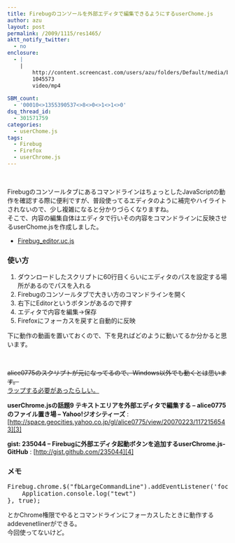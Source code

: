 ```yaml
---
title: Firebugのコンソールを外部エディタで編集できるようにするuserChome.js
author: azu
layout: post
permalink: /2009/1115/res1465/
aktt_notify_twitter:
  - no
enclosure:
  - |
    |
        http://content.screencast.com/users/azu/folders/Default/media/b46b972e-c708-4561-abb1-a46e3a50a400/firebug_editor.mp4
        1045573
        video/mp4
        
SBM_count:
  - '00010<>1355390537<>8<>0<>1<>1<>0'
dsq_thread_id:
  - 301571759
categories:
  - userChome.js
tags:
  - Firebug
  - Firefox
  - userChrome.js
---
```

<br class="spacer_" />

FirebugのコンソールタブにあるコマンドラインはちょっとしたJavaScriptの動作を確認する際に便利ですが、普段使ってるエディタのように補完やハイライトされないので、少し複雑になると分かりづらくなりますね。  
そこで、内容の編集自体はエディタで行いその内容をコマンドラインに反映させるuserChome.jsを作成しました。

*   [<span>Firebug_editor.uc.js</span>][1]

### 使い方

1.  ダウンロードしたスクリプトに60行目くらいにエディタのパスを設定する場所があるのでパスを入れる
2.  Firebugのコンソールタブで大きい方のコマンドラインを開く
3.  右下にEditorというボタンがあるので押す
4.  エディタで内容を編集→保存
5.  Firefoxにフォーカスを戻すと自動的に反映

下に動作の動画を置いておくので、下を見ればどのように動いてるか分かると思います。



<br class="spacer_" />

<span style="text-decoration: line-through;">alice0775のスクリプトが元になってるので、Windows以外でも動くとは思います。<br /> </span>[ラップする必要があったらしい。][2]

**userChrome.jsの話題9 テキストエリアを外部エディタで編集する &#8211; alice0775のファイル置き場 &#8211; Yahoo!ジオシティーズ**
:   [http://space.geocities.yahoo.co.jp/gl/alice0775/view/20070223/1172156543][3]

**gist: 235044 &#8211; Firebugに外部エディタ起動ボタンを追加するuserChrome.js- GitHub**
:   [http://gist.github.com/235044][4]

### メモ

<pre class="brush:javascript;">Firebug.chrome.$("fbLargeCommandLine").addEventListener('focus', function(){
	Application.console.log("tewt")
}, true);
</pre>

とかChrome権限でやるとコマンドラインにフォーカスしたときに動作するaddevenetlinerができる。  
今回使ってないけど。

 [1]: http://gist.github.com/raw/235044/bb7f4052da88904d0a12595f6437906232dc6d97/Firebug_editor.uc.js
 [2]: http://twitter.com/stillpedant/statuses/5734580172
 [3]: http://space.geocities.yahoo.co.jp/gl/alice0775/view/20070223/1172156543 "userChrome.jsの話題9 テキストエリアを外部エディタで編集する - alice0775のファイル置き場 - Yahoo!ジオシティーズ"
 [4]: http://gist.github.com/235044 "gist: 235044 - Firebugに外部エディタ起動ボタンを追加するuserChrome.js- GitHub"